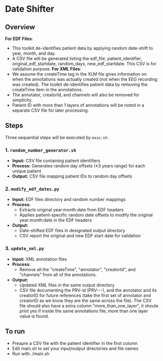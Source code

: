# Date Shifter

## Overview

**For EDF Files**: 
- This toolkit de-identifies patient data by applying random date-shift to year, month, and day. 
- A CSV file will be generated listing the edf_file, patient_identifier, original_edf_startdate, random_days, new_edf_startdate. This CSV is for validation purpose.
**For XML Files**: 
- We assume the createTime tag in the XLM file gives information on when the annotations was actually created (not when the EEG recording was created). The toolkit de-identifies patient data by removing the createTime item in the annotations. 
- The annotator, creatorId, and channels will also be removed for simplicity. 
- Patient ID with more than 1 layers of annotations will be noted in a separate CSV file for later processing. 


## Steps

Three sequential steps will be executed by `main.sh`:

### 1. `random_number_generator.sh`
- **Input:** CSV file containing patient identifiers
- **Process:** Generates random day offsets (±3 years range) for each unique patient
- **Output:** CSV file mapping patient IDs to random day offsets

### 2. `modify_edf_dates.py`
- **Input:** EDF files directory and random number mappings
- **Process:** 
  - Extracts original year:month:date from EDF headers
  - Applies patient-specific random date offsets to modify the original year:month:date in the EDF headers
- **Output:** 
  - Date-shifted EDF files in designated output directory
  - CSV report the original and new EDF start date for validation
`
### 3. `update_xml.py`
- **Input:** XML annotation files 
- **Process:**
  - Remove all the "createTime", "annotator", "creatorId", and "channels" from all of the annotations. 
- **Output:**
  - Updated XML files in the same output directory 
  - CSV file documenting the PRV-id (PRV-<site>-<ptid>-<age>), and the annotator and its creatorID for future references (take the first set of annotator and creatorID as we know they are the same across the file). The CSV file should also have a extra column "more_than_one_layer", it shoule print yes if inside the same annotations file, more than one layer value is found. 

## To run
- Preapre a CSV file with the patient identifier in the first column
- Edit main.sh to set your input/output directories and file names
- Run with ./main.sh